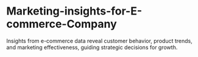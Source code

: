# Marketing-insights-for-E-commerce-Company
Insights from e-commerce data reveal customer behavior, product trends, and marketing effectiveness, guiding strategic decisions for growth.
